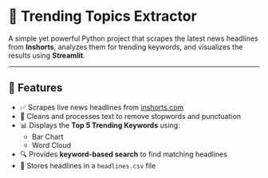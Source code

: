 # 📰 Trending Topics Extractor

A simple yet powerful Python project that 
scrapes the latest news headlines from **Inshorts**,
 analyzes them for trending keywords,
  and visualizes the results using **Streamlit**.

---

## 🔧 Features

- ✅ Scrapes live news headlines from 
   [inshorts.com](https://inshorts.com/en/read)
- 🧹 Cleans and processes text to remove stopwords and punctuation
- 📊 Displays the **Top 5 Trending Keywords** using:
  - Bar Chart
  - Word Cloud
- 🔍 Provides **keyword-based search** to 
      find matching headlines
- 💾 Stores headlines in a `headlines.csv` file



